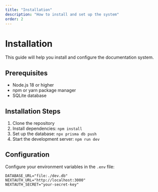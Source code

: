 ```yaml
---
title: "Installation"
description: "How to install and set up the system"
order: 2
---
```


# Installation

This guide will help you install and configure the documentation system.

## Prerequisites

- Node.js 18 or higher
- npm or yarn package manager
- SQLite database

## Installation Steps

1. Clone the repository
2. Install dependencies: `npm install`
3. Set up the database: `npx prisma db push`
4. Start the development server: `npm run dev`

## Configuration

Configure your environment variables in the `.env` file:

```
DATABASE_URL="file:./dev.db"
NEXTAUTH_URL="http://localhost:3000"
NEXTAUTH_SECRET="your-secret-key"
```
